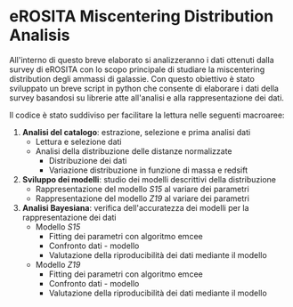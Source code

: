 # eROSITA Miscentering Distribution Analisis
All'interno di questo breve elaborato si analizzeranno i dati ottenuti dalla survey di eROSITA con lo scopo principale di studiare la miscentering distribution degli ammassi di galassie. 
Con questo obiettivo è stato sviluppato un breve script in python che consente di elaborare i dati della survey basandosi su librerie atte all'analisi e alla rappresentazione dei dati.

Il codice è stato suddiviso per facilitare la lettura nelle seguenti macroaree:
1. **Analisi del catalogo**: estrazione, selezione e prima analisi dati
    - Lettura e selezione dati
    - Analisi della distribuzione delle distanze normalizzate
        - Distribuzione dei dati
        - Variazione distribuzione in funzione di massa e redsift
2. **Sviluppo dei modelli**: studio dei modelli descrittivi della distribuzione
    - Rappresentazione del modello *S15* al variare dei parametri
    - Rappresentazione del modello *Z19* al variare dei parametri
3. **Analisi Bayesiana**: verifica dell'accuratezza dei modelli per la rappresentazione dei dati
    - Modello *S15*
        - Fitting dei parametri con algoritmo emcee
        - Confronto dati - modello
        - Valutazione della riproducibilità dei dati mediante il modello
    - Modello *Z19*
        - Fitting dei parametri con algoritmo emcee
        - Confronto dati - modello
        - Valutazione della riproducibilità dei dati mediante il modello
